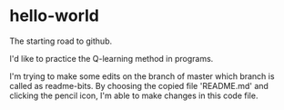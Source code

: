 # hello-world
The starting road to github.

I'd like to practice the Q-learning method in programs.

I'm trying to make some edits on the branch of master which branch is called as readme-bits.
By choosing the copied file 'README.md' and clicking the pencil icon, I'm able to make changes in this code file.

